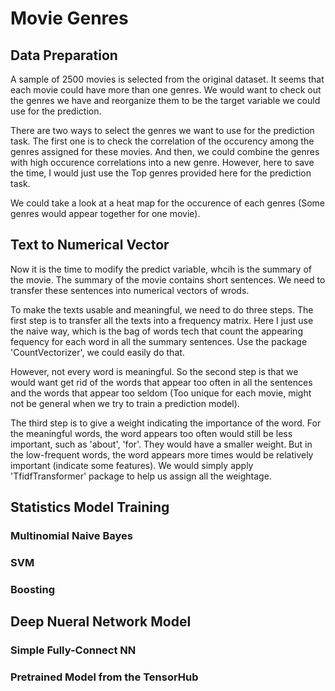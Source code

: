 # Movie Genres

## Data Preparation

A sample of 2500 movies is selected from the original dataset. It seems that each movie could have more than one genres. We would want to check out the genres we have and reorganize them to be the target variable we could use for the prediction.

There are two ways  to select the genres we want to use for the prediction task. The first one is to check the correlation of the occurency among the genres assigned for these movies. And then, we could combine the genres with high occurence correlations into a new genre. However, here to save the time, I would just use the Top genres provided here for the prediction task.

We could take a look at a heat map for the occurence of each genres (Some genres would appear together for one movie).

## Text to Numerical Vector

Now it is the time to modify the predict variable, whcih is the summary of the movie. The summary of the movie contains short sentences. We need to transfer these sentences into numerical vectors of wrods.

To make the texts usable and meaningful, we need to do three steps. The first step is to transfer all the texts into a frequency matrix. Here I just use the naive way, which is the bag of words tech that count the appearing fequency for each word in all the summary sentences. Use the package 'CountVectorizer', we could easily do that.

However, not every word is meaningful. So the second step is that we would want get rid of the words that appear too often in all the sentences and the words that appear too seldom (Too unique for each movie, might not be general when we try to train a prediction model).

The third step is to give a weight indicating the importance of the word. For the meaningful words, the word appears too often would still be less important, such as 'about', 'for'. They would have a smaller weight. But in the low-frequent words, the word appears more times would be relatively important (indicate some features). We would simply apply 'TfidfTransformer' package to help us assign all the weightage.

## Statistics Model Training

### Multinomial Naive Bayes

### SVM

### Boosting

## Deep Nueral Network Model

### Simple Fully-Connect NN

### Pretrained Model from the TensorHub
